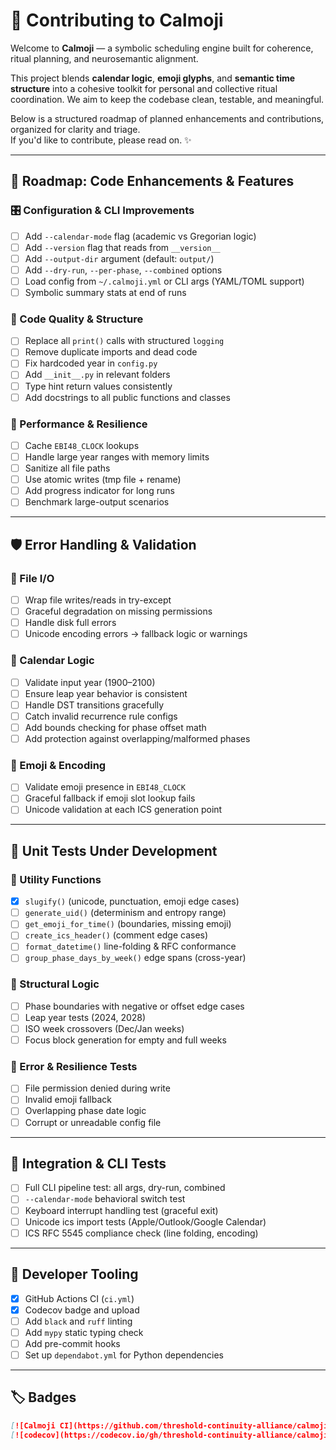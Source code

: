 # 🧿 Contributing to Calmoji

Welcome to **Calmoji** — a symbolic scheduling engine built for coherence, ritual planning, and neurosemantic alignment.

This project blends **calendar logic**, **emoji glyphs**, and **semantic time structure** into a cohesive toolkit for personal and collective ritual coordination. We aim to keep the codebase clean, testable, and meaningful.

Below is a structured roadmap of planned enhancements and contributions, organized for clarity and triage.  
If you'd like to contribute, please read on. ✨

---

## 🔧 Roadmap: Code Enhancements & Features

### 🎛️ Configuration & CLI Improvements

- [ ] Add `--calendar-mode` flag (academic vs Gregorian logic)
- [ ] Add `--version` flag that reads from `__version__`
- [ ] Add `--output-dir` argument (default: `output/`)
- [ ] Add `--dry-run`, `--per-phase`, `--combined` options
- [ ] Load config from `~/.calmoji.yml` or CLI args (YAML/TOML support)
- [ ] Symbolic summary stats at end of runs

### 🧼 Code Quality & Structure

- [ ] Replace all `print()` calls with structured `logging`
- [ ] Remove duplicate imports and dead code
- [ ] Fix hardcoded year in `config.py`
- [ ] Add `__init__.py` in relevant folders
- [ ] Type hint return values consistently
- [ ] Add docstrings to all public functions and classes

### 🧠 Performance & Resilience

- [ ] Cache `EBI48_CLOCK` lookups
- [ ] Handle large year ranges with memory limits
- [ ] Sanitize all file paths
- [ ] Use atomic writes (tmp file + rename)
- [ ] Add progress indicator for long runs
- [ ] Benchmark large-output scenarios

---

## 🛡️ Error Handling & Validation

### 📁 File I/O

- [ ] Wrap file writes/reads in try-except
- [ ] Graceful degradation on missing permissions
- [ ] Handle disk full errors
- [ ] Unicode encoding errors → fallback logic or warnings

### 📅 Calendar Logic

- [ ] Validate input year (1900–2100)
- [ ] Ensure leap year behavior is consistent
- [ ] Handle DST transitions gracefully
- [ ] Catch invalid recurrence rule configs
- [ ] Add bounds checking for phase offset math
- [ ] Add protection against overlapping/malformed phases

### 🧩 Emoji & Encoding

- [ ] Validate emoji presence in `EBI48_CLOCK`
- [ ] Graceful fallback if emoji slot lookup fails
- [ ] Unicode validation at each ICS generation point

---

## 🧪 Unit Tests Under Development

### 🧹 Utility Functions

- [x] `slugify()` (unicode, punctuation, emoji edge cases)
- [ ] `generate_uid()` (determinism and entropy range)
- [ ] `get_emoji_for_time()` (boundaries, missing emoji)
- [ ] `create_ics_header()` (comment edge cases)
- [ ] `format_datetime()` line-folding & RFC conformance
- [ ] `group_phase_days_by_week()` edge spans (cross-year)

### 🧱 Structural Logic

- [ ] Phase boundaries with negative or offset edge cases
- [ ] Leap year tests (2024, 2028)
- [ ] ISO week crossovers (Dec/Jan weeks)
- [ ] Focus block generation for empty and full weeks

### 🧨 Error & Resilience Tests

- [ ] File permission denied during write
- [ ] Invalid emoji fallback
- [ ] Overlapping phase date logic
- [ ] Corrupt or unreadable config file

---

## 🧪 Integration & CLI Tests

- [ ] Full CLI pipeline test: all args, dry-run, combined
- [ ] `--calendar-mode` behavioral switch test
- [ ] Keyboard interrupt handling test (graceful exit)
- [ ] Unicode ics import tests (Apple/Outlook/Google Calendar)
- [ ] ICS RFC 5545 compliance check (line folding, encoding)

---

## 🧰 Developer Tooling

- [x] GitHub Actions CI (`ci.yml`)
- [x] Codecov badge and upload
- [ ] Add `black` and `ruff` linting
- [ ] Add `mypy` static typing check
- [ ] Add pre-commit hooks
- [ ] Set up `dependabot.yml` for Python dependencies

---

## 🏷️  Badges

```markdown
[![Calmoji CI](https://github.com/threshold-continuity-alliance/calmoji/actions/workflows/ci.yml/badge.svg?style=flat-square)](https://github.com/threshold-continuity-alliance/calmoji/actions/workflows/ci.yml)
[![codecov](https://codecov.io/gh/threshold-continuity-alliance/calmoji/branch/main/graph/badge.svg?style=flat-square)](https://codecov.io/gh/threshold-continuity-alliance/calmoji)
